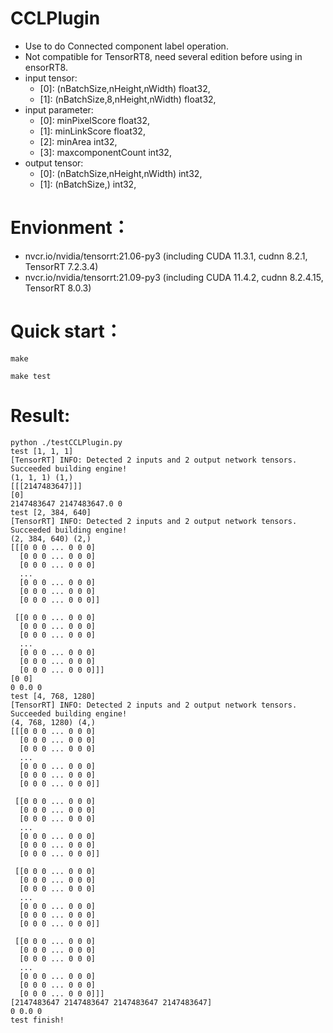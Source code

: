 # CCLPlugin
+ Use to do Connected component label operation.
+ Not compatible for TensorRT8, need several edition before using in ensorRT8.
+ input tensor:
    - [0]: (nBatchSize,nHeight,nWidth)      float32, 
    - [1]: (nBatchSize,8,nHeight,nWidth)    float32,
+ input parameter:
    - [0]: minPixelScore                    float32,
    - [1]: minLinkScore                     float32,
    - [2]: minArea                          int32,
    - [3]: maxcomponentCount                int32,
+ output tensor:
    - [0]: (nBatchSize,nHeight,nWidth)      int32,
    - [1]: (nBatchSize,)                    int32,

# Envionment：
+ nvcr.io/nvidia/tensorrt:21.06-py3 (including CUDA 11.3.1, cudnn 8.2.1, TensorRT 7.2.3.4)
+ nvcr.io/nvidia/tensorrt:21.09-py3 (including CUDA 11.4.2, cudnn 8.2.4.15, TensorRT 8.0.3)

# Quick start：
```shell
make

make test
```

# Result:
```
python ./testCCLPlugin.py
test [1, 1, 1]
[TensorRT] INFO: Detected 2 inputs and 2 output network tensors.
Succeeded building engine!
(1, 1, 1) (1,)
[[[2147483647]]]
[0]
2147483647 2147483647.0 0
test [2, 384, 640]
[TensorRT] INFO: Detected 2 inputs and 2 output network tensors.
Succeeded building engine!
(2, 384, 640) (2,)
[[[0 0 0 ... 0 0 0]
  [0 0 0 ... 0 0 0]
  [0 0 0 ... 0 0 0]
  ...
  [0 0 0 ... 0 0 0]
  [0 0 0 ... 0 0 0]
  [0 0 0 ... 0 0 0]]

 [[0 0 0 ... 0 0 0]
  [0 0 0 ... 0 0 0]
  [0 0 0 ... 0 0 0]
  ...
  [0 0 0 ... 0 0 0]
  [0 0 0 ... 0 0 0]
  [0 0 0 ... 0 0 0]]]
[0 0]
0 0.0 0
test [4, 768, 1280]
[TensorRT] INFO: Detected 2 inputs and 2 output network tensors.
Succeeded building engine!
(4, 768, 1280) (4,)
[[[0 0 0 ... 0 0 0]
  [0 0 0 ... 0 0 0]
  [0 0 0 ... 0 0 0]
  ...
  [0 0 0 ... 0 0 0]
  [0 0 0 ... 0 0 0]
  [0 0 0 ... 0 0 0]]

 [[0 0 0 ... 0 0 0]
  [0 0 0 ... 0 0 0]
  [0 0 0 ... 0 0 0]
  ...
  [0 0 0 ... 0 0 0]
  [0 0 0 ... 0 0 0]
  [0 0 0 ... 0 0 0]]

 [[0 0 0 ... 0 0 0]
  [0 0 0 ... 0 0 0]
  [0 0 0 ... 0 0 0]
  ...
  [0 0 0 ... 0 0 0]
  [0 0 0 ... 0 0 0]
  [0 0 0 ... 0 0 0]]

 [[0 0 0 ... 0 0 0]
  [0 0 0 ... 0 0 0]
  [0 0 0 ... 0 0 0]
  ...
  [0 0 0 ... 0 0 0]
  [0 0 0 ... 0 0 0]
  [0 0 0 ... 0 0 0]]]
[2147483647 2147483647 2147483647 2147483647]
0 0.0 0
test finish!
```
